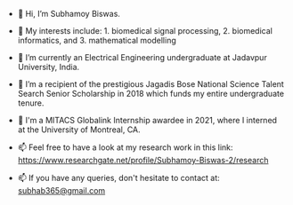 - 👋  Hi, I’m Subhamoy Biswas.

- 👀  My interests include: 1. biomedical signal processing, 2. biomedical informatics, and 3. mathematical modelling

- 🌱  I’m currently an Electrical Engineering undergraduate at Jadavpur University, India.
- 🌱  I’m a recipient of the prestigious Jagadis Bose National Science Talent Search Senior Scholarship in 2018 which funds my entire undergraduate tenure.
- 🌱  I'm a MITACS Globalink Internship awardee in 2021, where I interned at the University of Montreal, CA.

- 📫  Feel free to have a look at my research work in this link: https://www.researchgate.net/profile/Subhamoy-Biswas-2/research
- 📫  If you have any queries, don't hesitate to contact at: subhab365@gmail.com

<!---
SubhamoyBiswas/SubhamoyBiswas is a ✨ special ✨ repository because its `README.md` (this file) appears on your GitHub profile.
You can click the Preview link to take a look at your changes.
--->
